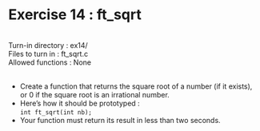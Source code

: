 # Exercise 14 : ft_sqrt
<br />Turn-in directory : ex14/ 
<br />Files to turn in : ft_sqrt.c
<br />Allowed functions : None
<br /><br />
- Create a function that returns the square root of a number (if it exists), or 0 if the square root is an irrational number.
- Here’s how it should be prototyped :
<br />`int ft_sqrt(int nb);`
- Your function must return its result in less than two seconds.